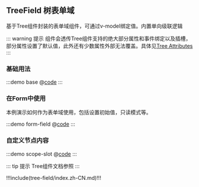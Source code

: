 ## TreeField 树表单域

基于Tree组件封装的表单域组件，可通过v-model绑定值。内置单向级联逻辑

::: warning 提示
组件会透传Tree组件支持的绝大部分属性和事件绑定以及插槽，部分属性设置了默认值，此外还有少数属性外部无法覆盖。具体见[Tree Attributes](#tree-attributes.vue)
:::

### 基础用法

:::demo base
@[code](@demo/tree-field/$LIB_DIR/Base.vue)
:::

### 在Form中使用

本例演示如何作为表单域使用，包括设置初始值，只读模式等。

:::demo form-field
@[code](@demo/tree-field/$LIB_DIR/form-field.vue)
:::

### 自定义节点内容

:::demo scope-slot
@[code](@demo/tree-field/$LIB_DIR/scope-slot.vue)
:::


::: tip 提示
Tree组件文档参照 <ui-lib-link component="Tree"></ui-lib-link>
:::


!!!include(tree-field/index.zh-CN.md)!!!